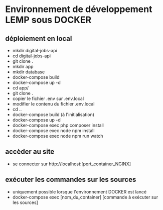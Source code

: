 # Environnement de développement LEMP sous DOCKER

## déploiement en local
- mkdir digital-jobs-api
- cd digital-jobs-api
- git clone  .
- mkdir app
- mkdir database
- docker-compose build
- docker-compose up -d
- cd app/
- git clone .
- copier le fichier .env sur .env.local
- modifier le contenu du fichier .env.local
- cd ..
- docker-compose build (à l'initialisation)
- docker-compose up -d
- docker-compose exec php composer install
- docker-compose exec node npm install
- docker-compose exec node npm run watch

## accèder au site
- se connecter sur http://localhost:[port_container_NGINX]

## exécuter les commandes sur les sources
- uniquement possible lorsque l'environnement DOCKER est lancé
- docker-compose exec [nom_du_container] [commande à exécuter sur les sources]